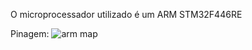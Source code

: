 O microprocessador utilizado é um ARM STM32F446RE

Pinagem:
![arm map](https://github.com/user-attachments/assets/88730802-e468-46e3-84ce-30a03be3fe51)

